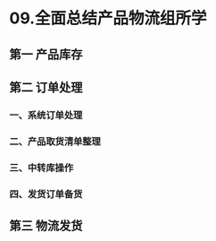 # 09.全面总结产品物流组所学

## 第一 产品库存



## 第二 订单处理

### 一、系统订单处理

### 二、产品取货清单整理

### 三、中转库操作

### 四、发货订单备货


## 第三 物流发货

